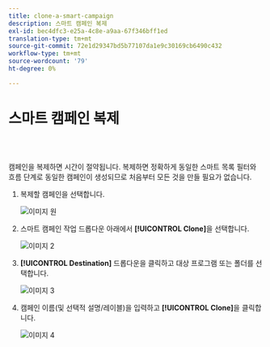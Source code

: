 ```yaml
---
title: clone-a-smart-campaign
description: 스마트 캠페인 복제
exl-id: bec4dfc3-e25a-4c8e-a9aa-67f346bff1ed
translation-type: tm+mt
source-git-commit: 72e1d29347bd5b77107da1e9c30169cb6490c432
workflow-type: tm+mt
source-wordcount: '79'
ht-degree: 0%

---
```


# 스마트 캠페인 복제

<br> 

캠페인을 복제하면 시간이 절약됩니다. 복제하면 정확하게 동일한 스마트 목록 필터와 흐름 단계로 동일한 캠페인이 생성되므로 처음부터 모든 것을 만들 필요가 없습니다.

1. 복제할 캠페인을 선택합니다.

   ![이미지 원](/help/sky/assets/smart-campaigns/clone-a-smart-campaign/clone-a-smart-campaign-1.png)

1. 스마트 캠페인 작업 드롭다운 아래에서 **[!UICONTROL Clone]**&#x200B;을 선택합니다.

   ![이미지 2](/help/sky/assets/smart-campaigns/clone-a-smart-campaign/clone-a-smart-campaign-2.png)

1. **[!UICONTROL Destination]** 드롭다운을 클릭하고 대상 프로그램 또는 폴더를 선택합니다.

   ![이미지 3](/help/sky/assets/smart-campaigns/clone-a-smart-campaign/clone-a-smart-campaign-3.png)

1. 캠페인 이름(및 선택적 설명/레이블)을 입력하고 **[!UICONTROL Clone]**&#x200B;을 클릭합니다.

   ![이미지 4](/help/sky/assets/smart-campaigns/clone-a-smart-campaign/clone-a-smart-campaign-4.png)
